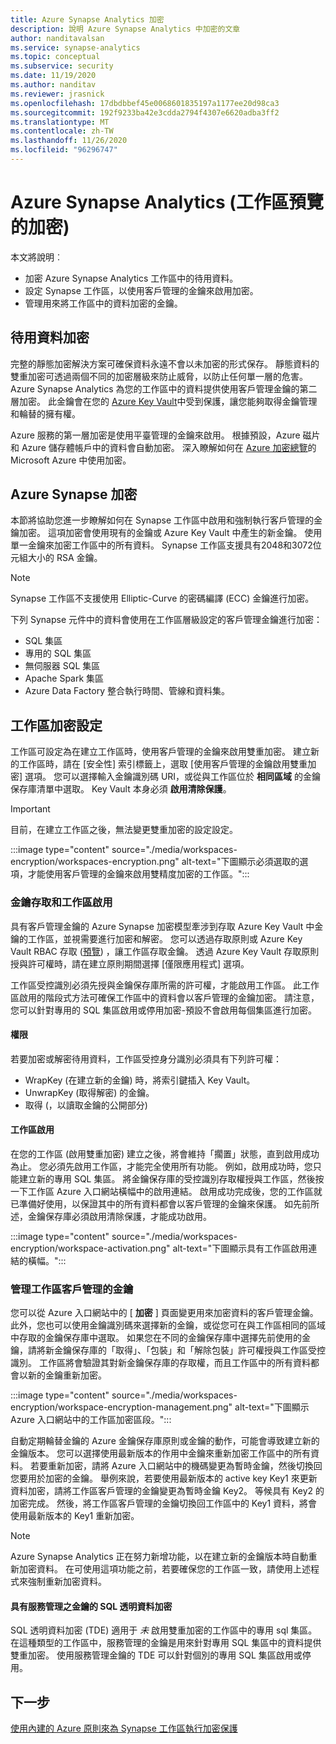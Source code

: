 ```yaml
---
title: Azure Synapse Analytics 加密
description: 說明 Azure Synapse Analytics 中加密的文章
author: nanditavalsan
ms.service: synapse-analytics
ms.topic: conceptual
ms.subservice: security
ms.date: 11/19/2020
ms.author: nanditav
ms.reviewer: jrasnick
ms.openlocfilehash: 17dbdbbef45e0068601835197a1177ee20d98ca3
ms.sourcegitcommit: 192f9233ba42e3cdda2794f4307e6620adba3ff2
ms.translationtype: MT
ms.contentlocale: zh-TW
ms.lasthandoff: 11/26/2020
ms.locfileid: "96296747"
---
```

# <a name="encryption-for-azure-synapse-analytics-workspaces-preview"></a>Azure Synapse Analytics (工作區預覽的加密) 

本文將說明︰
* 加密 Azure Synapse Analytics 工作區中的待用資料。
* 設定 Synapse 工作區，以使用客戶管理的金鑰來啟用加密。
* 管理用來將工作區中的資料加密的金鑰。

## <a name="encryption-of-data-at-rest"></a>待用資料加密

完整的靜態加密解決方案可確保資料永遠不會以未加密的形式保存。 靜態資料的雙重加密可透過兩個不同的加密層級來防止威脅，以防止任何單一層的危害。 Azure Synapse Analytics 為您的工作區中的資料提供使用客戶管理金鑰的第二層加密。 此金鑰會在您的 [Azure Key Vault](../../key-vault/general/overview.md)中受到保護，讓您能夠取得金鑰管理和輪替的擁有權。

Azure 服務的第一層加密是使用平臺管理的金鑰來啟用。 根據預設，Azure 磁片和 Azure 儲存體帳戶中的資料會自動加密。 深入瞭解如何在 [Azure 加密總覽](../../security/fundamentals/encryption-overview.md)的 Microsoft Azure 中使用加密。

## <a name="azure-synapse-encryption"></a>Azure Synapse 加密

本節將協助您進一步瞭解如何在 Synapse 工作區中啟用和強制執行客戶管理的金鑰加密。 這項加密會使用現有的金鑰或 Azure Key Vault 中產生的新金鑰。 使用單一金鑰來加密工作區中的所有資料。 Synapse 工作區支援具有2048和3072位元組大小的 RSA 金鑰。

> [!NOTE]
> Synapse 工作區不支援使用 Elliptic-Curve 的密碼編譯 (ECC) 金鑰進行加密。

下列 Synapse 元件中的資料會使用在工作區層級設定的客戶管理金鑰進行加密：
* SQL 集區
 * 專用的 SQL 集區
 * 無伺服器 SQL 集區
* Apache Spark 集區
* Azure Data Factory 整合執行時間、管線和資料集。

## <a name="workspace-encryption-configuration"></a>工作區加密設定

工作區可設定為在建立工作區時，使用客戶管理的金鑰來啟用雙重加密。 建立新的工作區時，請在 [安全性] 索引標籤上，選取 [使用客戶管理的金鑰啟用雙重加密] 選項。 您可以選擇輸入金鑰識別碼 URI，或從與工作區位於 **相同區域** 的金鑰保存庫清單中選取。 Key Vault 本身必須 **啟用清除保護**。

> [!IMPORTANT]
> 目前，在建立工作區之後，無法變更雙重加密的設定設定。

:::image type="content" source="./media/workspaces-encryption/workspaces-encryption.png" alt-text="下圖顯示必須選取的選項，才能使用客戶管理的金鑰來啟用雙精度加密的工作區。":::

### <a name="key-access-and-workspace-activation"></a>金鑰存取和工作區啟用

具有客戶管理金鑰的 Azure Synapse 加密模型牽涉到存取 Azure Key Vault 中金鑰的工作區，並視需要進行加密和解密。 您可以透過存取原則或 Azure Key Vault RBAC 存取 ([預覽](../../key-vault/general/rbac-guide.md)) ，讓工作區存取金鑰。 透過 Azure Key Vault 存取原則授與許可權時，請在建立原則期間選擇 [僅限應用程式] 選項。

 工作區受控識別必須先授與金鑰保存庫所需的許可權，才能啟用工作區。 此工作區啟用的階段式方法可確保工作區中的資料會以客戶管理的金鑰加密。 請注意，您可以針對專用的 SQL 集區啟用或停用加密-預設不會啟用每個集區進行加密。

#### <a name="permissions"></a>權限

若要加密或解密待用資料，工作區受控身分識別必須具有下列許可權：
* WrapKey (在建立新的金鑰) 時，將索引鍵插入 Key Vault。
* UnwrapKey (取得解密) 的金鑰。
* 取得 (，以讀取金鑰的公開部分) 

#### <a name="workspace-activation"></a>工作區啟用

在您的工作區 (啟用雙重加密) 建立之後，將會維持「擱置」狀態，直到啟用成功為止。 您必須先啟用工作區，才能完全使用所有功能。 例如，啟用成功時，您只能建立新的專用 SQL 集區。 將金鑰保存庫的受控識別存取權授與工作區，然後按一下工作區 Azure 入口網站橫幅中的啟用連結。 啟用成功完成後，您的工作區就已準備好使用，以保證其中的所有資料都會以客戶管理的金鑰來保護。 如先前所述，金鑰保存庫必須啟用清除保護，才能成功啟用。

:::image type="content" source="./media/workspaces-encryption/workspace-activation.png" alt-text="下圖顯示具有工作區啟用連結的橫幅。":::


### <a name="manage-the-workspace-customer-managed-key"></a>管理工作區客戶管理的金鑰 

您可以從 Azure 入口網站中的 [ **加密** ] 頁面變更用來加密資料的客戶管理金鑰。 此外，您也可以使用金鑰識別碼來選擇新的金鑰，或從您可在與工作區相同的區域中存取的金鑰保存庫中選取。 如果您在不同的金鑰保存庫中選擇先前使用的金鑰，請將新金鑰保存庫的「取得」、「包裝」和「解除包裝」許可權授與工作區受控識別。 工作區將會驗證其對新金鑰保存庫的存取權，而且工作區中的所有資料都會以新的金鑰重新加密。

:::image type="content" source="./media/workspaces-encryption/workspace-encryption-management.png" alt-text="下圖顯示 Azure 入口網站中的工作區加密區段。":::

自動定期輪替金鑰的 Azure 金鑰保存庫原則或金鑰的動作，可能會導致建立新的金鑰版本。 您可以選擇使用最新版本的作用中金鑰來重新加密工作區中的所有資料。 若要重新加密，請將 Azure 入口網站中的機碼變更為暫時金鑰，然後切換回您要用於加密的金鑰。 舉例來說，若要使用最新版本的 active key Key1 來更新資料加密，請將工作區客戶管理的金鑰變更為暫時金鑰 Key2。 等候具有 Key2 的加密完成。 然後，將工作區客戶管理的金鑰切換回工作區中的 Key1 資料，將會使用最新版本的 Key1 重新加密。

> [!NOTE]
> Azure Synapse Analytics 正在努力新增功能，以在建立新的金鑰版本時自動重新加密資料。 在可使用這項功能之前，若要確保您的工作區一致，請使用上述程式來強制重新加密資料。

#### <a name="sql-transparent-data-encryption-with-service-managed-keys"></a>具有服務管理之金鑰的 SQL 透明資料加密

SQL 透明資料加密 (TDE) 適用于 *未* 啟用雙重加密的工作區中的專用 sql 集區。 在這種類型的工作區中，服務管理的金鑰是用來針對專用 SQL 集區中的資料提供雙重加密。 使用服務管理金鑰的 TDE 可以針對個別的專用 SQL 集區啟用或停用。

## <a name="next-steps"></a>下一步

[使用內建的 Azure 原則來為 Synapse 工作區執行加密保護](../policy-reference.md)


